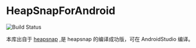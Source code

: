 # HeapSnapForAndroid
![Build Status](https://img.shields.io/badge/Build-Successful-green.svg?logo=angular&amp;style=for-the-badge)

本库出自于 [heapsnap](https://github.com/albuer/heapsnap) ,是 heapsnap 的编译成功版，可在 AndroidStudio 编译。
